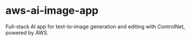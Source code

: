 # aws-ai-image-app
Full-stack AI app for text-to-image generation and editing with ControlNet, powered by AWS.
